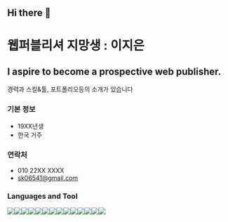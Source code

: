 ## Hi there 👋

<!--
**rignou/rignou** is a ✨ _special_ ✨ repository because its `README.md` (this file) appears on your GitHub profile.

Here are some ideas to get you started:

- 🔭 I’m currently working on ...
- 🌱 I’m currently learning ...
- 👯 I’m looking to collaborate on ...
- 🤔 I’m looking for help with ...
- 💬 Ask me about ...
- 📫 How to reach me: ...
- 😄 Pronouns: ...
- ⚡ Fun fact: ...
-->

# 웹퍼블리셔 지망생 : 이지은
## I aspire to become a prospective web publisher.

경력과 스킬&툴, 포트폴리오등의 소개가 있습니다

### 기본 정보
- 19XX년생
- 한국 거주

### 연락처
- 010 22XX XXXX
- sk06541@gmail.com

### Languages and Tool
<p align="left" style="white-space: pre-line; display: flex;"> 
    <img src="https://img.shields.io/badge/Adobe Photoshop-31A8FF?style=flat-square&logo=Adobe Photoshop&logoColor=white"/>
    <img src="https://img.shields.io/badge/Adobe Illustrator-FF9A00?style=flat-square&logo=Adobe Illustrator&logoColor=white"/>
    <img src="https://img.shields.io/badge/Adobe InDesign-FF3366?style=flat-square&logo=Adobe InDesign&logoColor=white"/>
    <br>
    <img src="https://img.shields.io/badge/HTML5-E34F26?style=for-the-badge&logo=html5&logoColor=white" />
    <img src="https://img.shields.io/badge/CSS3-1572B6?style=for-the-badge&logo=css3&logoColor=white" /> 
    <img src="https://img.shields.io/badge/jQuery-0769AD?style=for-the-badge&logo=jquery&logoColor=white" />
    <img src="https://img.shields.io/badge/Sass-CC6699?style=flat-square&logo=Sass&logoColor=white"/>
    <br>
    <img src="https://img.shields.io/badge/Node.js-339933?style=flat-square&logo=Node.js&logoColor=white"/>
    <img src="https://img.shields.io/badge/Visual Studio Code-007ACC?style=flat-square&logo=Visual Studio Code&logoColor=white"/>
    <img src="https://img.shields.io/badge/Vue.js-4FC08D?style=flat-square&logo=Vue.js&logoColor=white"/>
    <br>
    <img src="https://img.shields.io/badge/Google_Cloud-4285F4?style=for-the-badge&logo=google-cloud&logoColor=white" />
    <img src="https://img.shields.io/badge/Microsoft_PowerPoint-B7472A?style=for-the-badge&logo=microsoft-powerpoint&logoColor=white" />
    <img src="https://img.shields.io/badge/Microsoft_Excel-217346?style=for-the-badge&logo=microsoft-excel&logoColor=white" />
    <img src="https://img.shields.io/badge/Microsoft_Word-2B579A?style=for-the-badge&logo=microsoft-word&logoColor=white" />
</p>
